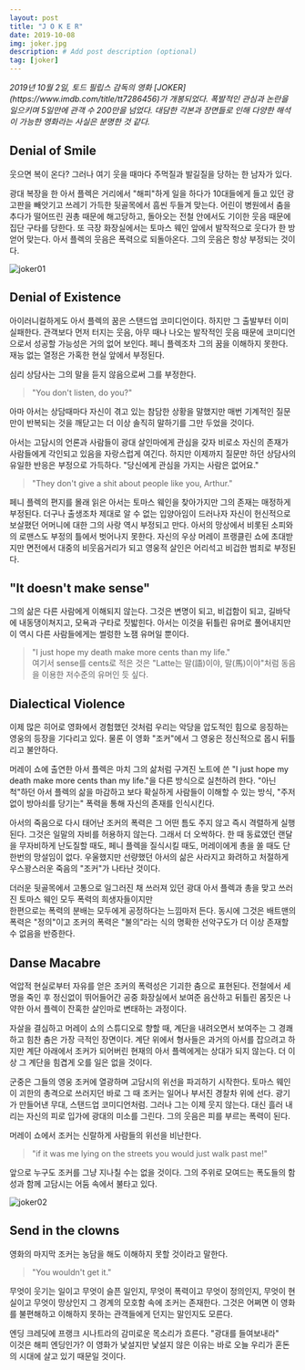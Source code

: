 ```yaml
---
layout: post
title: "J O K E R"
date: 2019-10-08
img: joker.jpg
description: # Add post description (optional)
tag: [joker]
---
```


<i>
2019년 10월 2일, 토드 필립스 감독의 영화 [JOKER](https://www.imdb.com/title/tt7286456)가 개봉되었다. 폭발적인 관심과 논란을 일으키며 5일만에 관객 수 200만을 넘었다. 
대담한 각본과 장면들로 인해 다양한 해석이 가능한 영화라는 사실은 분명한 것 같다.
</i>

## Denial of Smile

웃으면 복이 온다? 그러나 여기 웃을 때마다 주먹질과 발길질을 당하는 한 남자가 있다.

광대 복장을 한 아서 플렉은 거리에서 "해피"하게 일을 하다가 10대들에게 들고 있던 광고판을 빼앗기고 쓰레기 가득한 뒷골목에서 흠씬 두들겨 맞는다. 
어린이 병원에서 춤을 추다가 떨어뜨린 권총 때문에 해고당하고, 돌아오는 전철 안에서도 기이한 웃음 때문에 집단 구타를 당한다. 
또 극장 화장실에서는 토마스 웨인 앞에서 발작적으로 웃다가 한 방 얻어 맞는다.
아서 플렉의 웃음은 폭력으로 되돌아온다. 그의 웃음은 항상 부정되는 것이다.

![joker01]({{site.baseurl}}/assets/img/joker01.jpg)

## Denial of Existence

아이러니컬하게도 아서 플렉의 꿈은 스탠드업 코미디언이다. 하지만 그 출발부터 이미 실패한다. 관객보다 먼저 터지는 웃음, 아무 때나 나오는 발작적인 웃음 때문에 
코미디언으로서 성공할 가능성은 거의 없어 보인다. 페니 플렉조차 그의 꿈을 이해하지 못한다. 재능 없는 열정은 가혹한 현실 앞에서 부정된다.

심리 상담사는 그의 말을 듣지 않음으로써 그를 부정한다. 

>"You don't listen, do you?" 

아마 아서는 상담때마다 자신이 겪고 있는 참담한 상황을 말했지만 매번 기계적인 질문만이 
반복되는 것을 깨닫고는 더 이상 솔직히 말하기를 그만 두었을 것이다. 

아서는 고담시의 언론과 사람들이 광대 살인마에게 관심을 갖자 비로소 자신의 존재가 사람들에게 각인되고 있음을 자랑스럽게 여긴다. 하지만 
이제까지 질문만 하던 상담사의 유일한 반응은 부정으로 가득하다. "당신에게 관심을 가지는 사람은 없어요." 

>"They don't give a shit about people like you, Arthur."

페니 플렉의 편지를 몰래 읽은 아서는 토마스 웨인을 찾아가지만 그의 존재는 매정하게 부정된다. 더구나 출생조차 제대로 알 수 없는 입양아임이 드러나자 
자신이 헌신적으로 보살폈던 어머니에 대한 그의 사랑 역시 부정되고 만다.
아서의 망상에서 비롯된 소피와의 로맨스도 부정의 틀에서 벗어나지 못한다. 자신의 우상 머레이 프랭클린 쇼에 초대받지만 면전에서 대중의 비웃음거리가 되고 영웅적 살인은 어리석고 비겁한 범죄로 부정된다.

## "It doesn't make sense"

그의 삶은 다른 사람에게 이해되지 않는다. 그것은 변명이 되고, 비겁함이 되고, 길바닥에 내동댕이쳐지고, 모욕과 구타로 짓밟힌다. 아서는 이것을 뒤틀린 유머로 풀어내지만 
이 역시 다른 사람들에게는 썰렁한 노잼 유머일 뿐이다. 

> "I just hope my death make more cents than my life."  
> 여기서 sense를 cents로 적은 것은 "Latte는 말(語)이야, 말(馬)이야"처럼 동음을 이용한 저수준의 유머인 듯 싶다. 


## Dialectical Violence 

이제 많은 히어로 영화에서 경험했던 것처럼 우리는 악당을 압도적인 힘으로 응징하는 영웅의 등장을 기다리고 있다. 
물론 이 영화 "조커"에서 그 영웅은 정신적으로 몹시 뒤틀리고 불안하다.

머레이 쇼에 출연한 아서 플렉은 마치 그의 삶처럼 구겨진 노트에 쓴 "I just hope my death make more cents than my life."을 다른 방식으로 실천하려 한다. 
"아닌 척"하던 아서 플렉의 삶을 마감하고 보다 확실하게 사람들이 이해할 수 있는 방식, "주저없이 방아쇠를 당기는" 폭력을 통해 자신의 존재를 인식시킨다.

아서의 죽음으로 다시 태어난 조커의 폭력은 그 어떤 틈도 주지 않고 즉시 격렬하게 실행된다. 그것은 일말의 자비를 허용하지 않는다. 
그래서 더 오싹하다. 한 때 동료였던 랜달을 무자비하게 난도질할 때도, 페니 플렉을 질식시킬 때도, 머레이에게 총을 쏠 때도 단 한번의 망설임이 없다. 
우울했지만 선량했던 아서의 삶은 사라지고 화려하고 처절하게 우스꽝스러운 죽음의 "조커"가 나타난 것이다.

더러운 뒷골목에서 고통으로 일그러진 채 쓰러져 있던 광대 아서 플렉과 총을 맞고 쓰러진 토마스 웨인 모두 폭력의 희생자들이지만  
한편으로는 폭력의 분배는 모두에게 공정하다는 느낌마저 든다. 동시에 그것은 배트맨의 폭력은 "정의"이고 조커의 폭력은 "불의"라는 식의 명확한 선악구도가 더 이상 존재할 수 없음을 반증한다.


## Danse Macabre

억압적 현실로부터 자유를 얻은 조커의 폭력성은 기괴한 춤으로 표현된다. 전철에서 세 명을 죽인 후 정신없이 뛰어들어간 공중 화장실에서 보여준 
음산하고 뒤틀린 몸짓은 나약한 아서 플렉이 잔혹한 살인마로 변태하는 과정이다. 

자살을 결심하고 머레이 쇼의 스튜디오로 향할 때, 계단을 내려오면서 보여주는 그 경쾌하고 힘찬 춤은 가장 극적인 장면이다. 계단 위에서 형사들은 과거의 
아서를 잡으려고 하지만 계단 아래에서 조커가 되어버린 현재의 아서 플렉에게는 상대가 되지 않는다. 더 이상 그 계단을 힘겹게 오를 일은 없을 것이다.

군중은 그들의 영웅 조커에 열광하며 고담시의 위선을 파괴하기 시작한다. 토마스 웨인이 괴한의 총격으로 쓰러지던 바로 그 때 조커는 일어나 부서진 경찰차 위에 선다. 
광기가 만들어낸 무대, 스탠드업 코미디언처럼. 그러나 그는 이제 웃지 않는다. 대신 흘러 내리는 자신의 피로 입가에 광대의 미소를 그린다. 그의 웃음은 피를 부르는 폭력이 된다. 

머레이 쇼에서 조커는 신랄하게 사람들의 위선을 비난한다. 

>"if it was me lying on the streets you would just walk past me!"

앞으로 누구도 조커를 그냥 지나칠 수는 없을 것이다. 그의 주위로 모여드는 폭도들의 함성과 함께 고담시는 어둠 속에서 불타고 있다. 

![joker02]({{site.baseurl}}/assets/img/joker02.jpg)

## Send in the clowns

영화의 마지막 조커는 농담을 해도 이해하지 못할 것이라고 말한다. 

> "You wouldn't get it."

무엇이 웃기는 일이고 무엇이 슬픈 일인지, 무엇이 폭력이고 무엇이 정의인지, 무엇이 현실이고 무엇이 망상인지 그 경계의 모호함 속에 조커는 존재한다.
그것은 어쩌면 이 영화를 불편해하고 이해하지 못하는 관객들에게 던지는 말인지도 모른다.

엔딩 크레딧에 프랭크 시나트라의 감미로운 목소리가 흐른다. "광대를 들여보내라"  
이것은 해피 엔딩인가? 이 영화가 낯설지만 낯설지 않은 이유는 바로 오늘 우리가 혼돈의 시대에 살고 있기 때문일 것이다.
